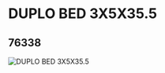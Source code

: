 # DUPLO BED 3X5X35.5
## 76338
![DUPLO BED 3X5X35.5](https://lc-www-live-s.legocdn.com/media/bricks/5/2/6000801.jpg)